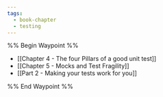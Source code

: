 ```yaml
---
tags:
  - book-chapter
  - testing
---
```

%% Begin Waypoint %%
- [[Chapter 4 - The four Pillars of a good unit test]]
- [[Chapter 5 - Mocks and Test Fragility]]
- [[Part 2 - Making your tests work for you]]

%% End Waypoint %%

